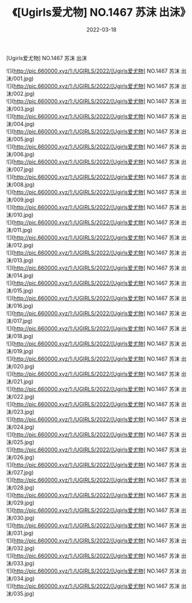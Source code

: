 ﻿---
layout: post
title:  《[Ugirls爱尤物] NO.1467 苏沫 出沫》
date:   2022-03-18
img: http://pic.660000.xyz/1:/UGIRLS/2022/[Ugirls爱尤物] NO.1467 苏沫 出沫/000.jpg
categories: [美女, 清纯, 唯美]
---

[Ugirls爱尤物] NO.1467 苏沫 出沫

 ![](http://pic.660000.xyz/1:/UGIRLS/2022/[Ugirls爱尤物] NO.1467 苏沫 出沫/001.jpg) <br>![](http://pic.660000.xyz/1:/UGIRLS/2022/[Ugirls爱尤物] NO.1467 苏沫 出沫/002.jpg) <br>![](http://pic.660000.xyz/1:/UGIRLS/2022/[Ugirls爱尤物] NO.1467 苏沫 出沫/003.jpg) <br>![](http://pic.660000.xyz/1:/UGIRLS/2022/[Ugirls爱尤物] NO.1467 苏沫 出沫/004.jpg) <br>![](http://pic.660000.xyz/1:/UGIRLS/2022/[Ugirls爱尤物] NO.1467 苏沫 出沫/005.jpg) <br>![](http://pic.660000.xyz/1:/UGIRLS/2022/[Ugirls爱尤物] NO.1467 苏沫 出沫/006.jpg) <br>![](http://pic.660000.xyz/1:/UGIRLS/2022/[Ugirls爱尤物] NO.1467 苏沫 出沫/007.jpg) <br>![](http://pic.660000.xyz/1:/UGIRLS/2022/[Ugirls爱尤物] NO.1467 苏沫 出沫/008.jpg) <br>![](http://pic.660000.xyz/1:/UGIRLS/2022/[Ugirls爱尤物] NO.1467 苏沫 出沫/009.jpg) <br>![](http://pic.660000.xyz/1:/UGIRLS/2022/[Ugirls爱尤物] NO.1467 苏沫 出沫/010.jpg) <br>![](http://pic.660000.xyz/1:/UGIRLS/2022/[Ugirls爱尤物] NO.1467 苏沫 出沫/011.jpg) <br>![](http://pic.660000.xyz/1:/UGIRLS/2022/[Ugirls爱尤物] NO.1467 苏沫 出沫/012.jpg) <br>![](http://pic.660000.xyz/1:/UGIRLS/2022/[Ugirls爱尤物] NO.1467 苏沫 出沫/013.jpg) <br>![](http://pic.660000.xyz/1:/UGIRLS/2022/[Ugirls爱尤物] NO.1467 苏沫 出沫/014.jpg) <br>![](http://pic.660000.xyz/1:/UGIRLS/2022/[Ugirls爱尤物] NO.1467 苏沫 出沫/015.jpg) <br>![](http://pic.660000.xyz/1:/UGIRLS/2022/[Ugirls爱尤物] NO.1467 苏沫 出沫/016.jpg) <br>![](http://pic.660000.xyz/1:/UGIRLS/2022/[Ugirls爱尤物] NO.1467 苏沫 出沫/017.jpg) <br>![](http://pic.660000.xyz/1:/UGIRLS/2022/[Ugirls爱尤物] NO.1467 苏沫 出沫/018.jpg) <br>![](http://pic.660000.xyz/1:/UGIRLS/2022/[Ugirls爱尤物] NO.1467 苏沫 出沫/019.jpg) <br>![](http://pic.660000.xyz/1:/UGIRLS/2022/[Ugirls爱尤物] NO.1467 苏沫 出沫/020.jpg) <br>![](http://pic.660000.xyz/1:/UGIRLS/2022/[Ugirls爱尤物] NO.1467 苏沫 出沫/021.jpg) <br>![](http://pic.660000.xyz/1:/UGIRLS/2022/[Ugirls爱尤物] NO.1467 苏沫 出沫/022.jpg) <br>![](http://pic.660000.xyz/1:/UGIRLS/2022/[Ugirls爱尤物] NO.1467 苏沫 出沫/023.jpg) <br>![](http://pic.660000.xyz/1:/UGIRLS/2022/[Ugirls爱尤物] NO.1467 苏沫 出沫/024.jpg) <br>![](http://pic.660000.xyz/1:/UGIRLS/2022/[Ugirls爱尤物] NO.1467 苏沫 出沫/025.jpg) <br>![](http://pic.660000.xyz/1:/UGIRLS/2022/[Ugirls爱尤物] NO.1467 苏沫 出沫/026.jpg) <br>![](http://pic.660000.xyz/1:/UGIRLS/2022/[Ugirls爱尤物] NO.1467 苏沫 出沫/027.jpg) <br>![](http://pic.660000.xyz/1:/UGIRLS/2022/[Ugirls爱尤物] NO.1467 苏沫 出沫/028.jpg) <br>![](http://pic.660000.xyz/1:/UGIRLS/2022/[Ugirls爱尤物] NO.1467 苏沫 出沫/029.jpg) <br>![](http://pic.660000.xyz/1:/UGIRLS/2022/[Ugirls爱尤物] NO.1467 苏沫 出沫/030.jpg) <br>![](http://pic.660000.xyz/1:/UGIRLS/2022/[Ugirls爱尤物] NO.1467 苏沫 出沫/031.jpg) <br>![](http://pic.660000.xyz/1:/UGIRLS/2022/[Ugirls爱尤物] NO.1467 苏沫 出沫/032.jpg) <br>![](http://pic.660000.xyz/1:/UGIRLS/2022/[Ugirls爱尤物] NO.1467 苏沫 出沫/033.jpg) <br>![](http://pic.660000.xyz/1:/UGIRLS/2022/[Ugirls爱尤物] NO.1467 苏沫 出沫/034.jpg) <br>![](http://pic.660000.xyz/1:/UGIRLS/2022/[Ugirls爱尤物] NO.1467 苏沫 出沫/035.jpg) <br>